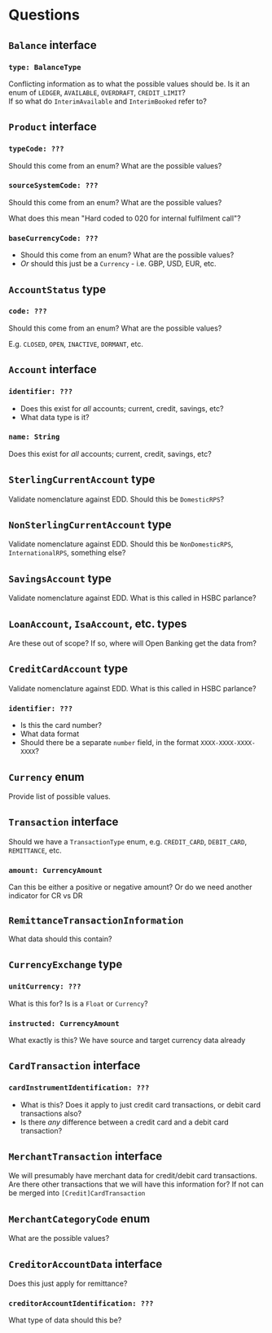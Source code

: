 # Questions

## `Balance` interface

### `type: BalanceType`
Conflicting information as to what the possible values should be.  Is it an enum of `LEDGER`, `AVAILABLE`, `OVERDRAFT`, `CREDIT_LIMIT`?  
If so what do `InterimAvailable` and `InterimBooked` refer to?

## `Product` interface

### `typeCode: ???`
Should this come from an enum?  What are the possible values?

### `sourceSystemCode: ???`
Should this come from an enum?  What are the possible values?

What does this mean "Hard coded to 020 for internal fulfilment call"?

### `baseCurrencyCode: ???`
- Should this come from an enum?  What are the possible values?
- *Or* should this just be a `Currency` - i.e. GBP, USD, EUR, etc.

## `AccountStatus` type
### `code: ???`
Should this come from an enum?  What are the possible values?

E.g. `CLOSED`, `OPEN`, `INACTIVE`, `DORMANT`, etc.

## `Account` interface
### `identifier: ???`
- Does this exist for *all* accounts; current, credit, savings, etc?
- What data type is it?

### `name: String`
Does this exist for *all* accounts; current, credit, savings, etc?

## `SterlingCurrentAccount` type
Validate nomenclature against EDD.  Should this be `DomesticRPS`?

## `NonSterlingCurrentAccount` type
Validate nomenclature against EDD.  Should this be `NonDomesticRPS`, `InternationalRPS`, something else?

## `SavingsAccount` type
Validate nomenclature against EDD.  What is this called in HSBC parlance?

## `LoanAccount`, `IsaAccount`, etc. types
Are these out of scope?  If so, where will Open Banking get the data from?

## `CreditCardAccount` type
Validate nomenclature against EDD.  What is this called in HSBC parlance?

### `identifier: ???`
- Is this the card number?
- What data format
- Should there be a separate `number` field, in the format `XXXX-XXXX-XXXX-XXXX`?

## `Currency` enum
Provide list of possible values.

## `Transaction` interface
Should we have a `TransactionType` enum, e.g. `CREDIT_CARD`, `DEBIT_CARD`, `REMITTANCE`, etc.

### `amount: CurrencyAmount`
Can this be either a positive or negative amount?  Or do we need another indicator for CR vs DR

## `RemittanceTransactionInformation`
What data should this contain?

## `CurrencyExchange` type
### `unitCurrency: ???`
What is this for?  Is is a `Float` or `Currency`?

### `instructed: CurrencyAmount`
What exactly is this?  We have source and target currency data already

## `CardTransaction` interface
### `cardInstrumentIdentification: ???`
- What is this?  Does it apply to just credit card transactions, or debit card transactions also?
- Is there _any_ difference between a credit card and a debit card transaction?

## `MerchantTransaction` interface
We will presumably have merchant data for credit/debit card transactions.  Are there other transactions that we will have this information for?  If not can be merged into `[Credit]CardTransaction`

## `MerchantCategoryCode` enum
What are the possible values?

## `CreditorAccountData` interface
Does this just apply for remittance?

### `creditorAccountIdentification: ???`
What type of data should this be?